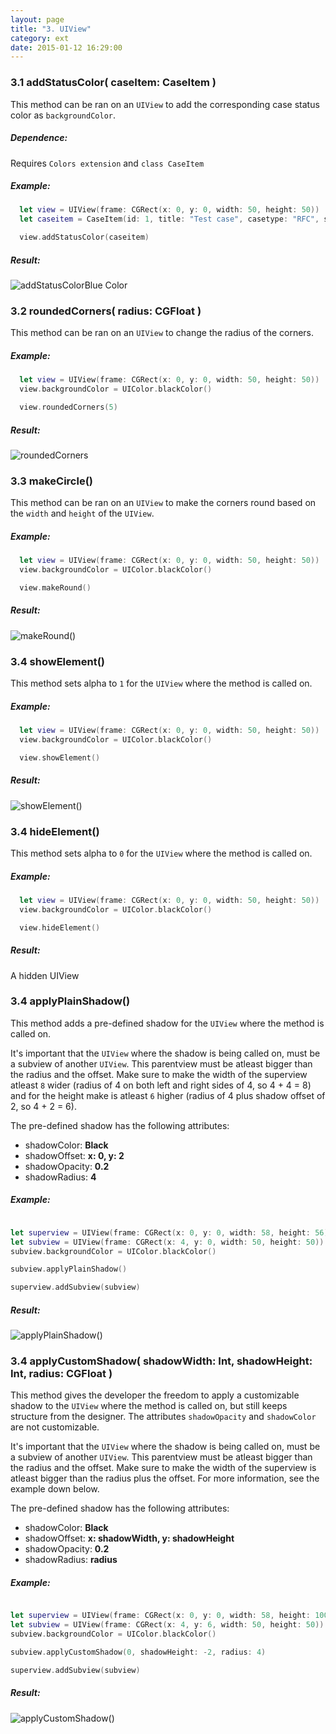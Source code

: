 ```yaml
---
layout: page
title: "3. UIView"
category: ext
date: 2015-01-12 16:29:00
---
```


### 3.1 addStatusColor( caseItem: CaseItem )
This method can be ran on an `UIView` to add the corresponding case status color as `backgroundColor`.

##### Dependence:
Requires `Colors extension` and `class CaseItem`

##### Example:
```swift
  let view = UIView(frame: CGRect(x: 0, y: 0, width: 50, height: 50))
  let caseitem = CaseItem(id: 1, title: "Test case", casetype: "RFC", status: "Open")

  view.addStatusColor(caseitem)
```

##### Result:
![addStatusColorBlue Color](http://i.imgur.com/lgpz8cm.png "addStatusColor Result")



### 3.2 roundedCorners( radius: CGFloat )
This method can be ran on an `UIView` to change the radius of the corners.

##### Example:
```swift
  let view = UIView(frame: CGRect(x: 0, y: 0, width: 50, height: 50))
  view.backgroundColor = UIColor.blackColor()

  view.roundedCorners(5)
```

##### Result:
![roundedCorners](http://i.imgur.com/tDx7XT7.png "roundedCorners Result")



### 3.3 makeCircle()
This method can be ran on an `UIView` to make the corners round based on the `width` and `height` of the `UIView`.

##### Example:
```swift
  let view = UIView(frame: CGRect(x: 0, y: 0, width: 50, height: 50))
  view.backgroundColor = UIColor.blackColor()

  view.makeRound()
```

##### Result:
![makeRound()](http://i.imgur.com/q8sx755.png "makeRound() Result")



### 3.4 showElement()
This method sets alpha to `1` for the `UIView` where the method is called on.

##### Example:
```swift
  let view = UIView(frame: CGRect(x: 0, y: 0, width: 50, height: 50))
  view.backgroundColor = UIColor.blackColor()

  view.showElement()
```

##### Result:
![showElement()](http://i.imgur.com/suG4Qii.png "showElement() Result")



### 3.4 hideElement()
This method sets alpha to `0` for the `UIView` where the method is called on.

##### Example:
```swift
  let view = UIView(frame: CGRect(x: 0, y: 0, width: 50, height: 50))
  view.backgroundColor = UIColor.blackColor()

  view.hideElement()
```

##### Result:
A hidden UIView



### 3.4 applyPlainShadow()
This method adds a pre-defined shadow for the `UIView` where the method is called on.

It's important that the `UIView` where the shadow is being called on, must be a subview of another `UIView`. This parentview must be atleast bigger than the radius and the offset. Make sure to make the width of the superview atleast `8` wider (radius of 4 on both left and right sides of 4, so 4 + 4 = 8) and for the height make is atleast `6` higher (radius of 4 plus shadow offset of 2, so 4 + 2 = 6).

The pre-defined shadow has the following attributes:

- shadowColor: **Black**
- shadowOffset: **x: 0, y: 2**
- shadowOpacity: **0.2**
- shadowRadius: **4**


##### Example:
```swift

let superview = UIView(frame: CGRect(x: 0, y: 0, width: 58, height: 56))
let subview = UIView(frame: CGRect(x: 4, y: 0, width: 50, height: 50))
subview.backgroundColor = UIColor.blackColor()

subview.applyPlainShadow()

superview.addSubview(subview)
```

##### Result:
![applyPlainShadow()](http://i.imgur.com/hKCiZPy.png "applyPlainShadow() Result")



### 3.4 applyCustomShadow( shadowWidth: Int, shadowHeight: Int, radius: CGFloat )
This method gives the developer the freedom to apply a customizable shadow to the `UIView` where the method is called on, but still keeps structure from the designer. The attributes `shadowOpacity` and `shadowColor` are not customizable.

It's important that the `UIView` where the shadow is being called on, must be a subview of another `UIView`. This parentview must be atleast bigger than the radius and the offset. Make sure to make the width of the superview is atleast bigger than the radius plus the offset. For more information, see the example down below.

The pre-defined shadow has the following attributes:

- shadowColor: **Black**
- shadowOffset: **x: shadowWidth, y: shadowHeight**
- shadowOpacity: **0.2**
- shadowRadius: **radius**


##### Example:
```swift

let superview = UIView(frame: CGRect(x: 0, y: 0, width: 58, height: 100))
let subview = UIView(frame: CGRect(x: 4, y: 6, width: 50, height: 50))
subview.backgroundColor = UIColor.blackColor()

subview.applyCustomShadow(0, shadowHeight: -2, radius: 4)

superview.addSubview(subview)
```

##### Result:
![applyCustomShadow()](http://i.imgur.com/7CvtevB.png "applyCustomShadow() Result")

